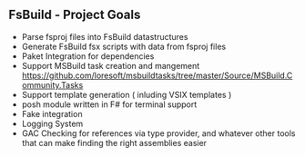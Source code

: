 
## FsBuild - Project Goals

*   Parse fsproj files into FsBuild datastructures
*   Generate FsBuild fsx scripts with data from fsproj files
*   Paket Integration for dependencies
*   Support MSBuild task creation and mangement  
    https://github.com/loresoft/msbuildtasks/tree/master/Source/MSBuild.Community.Tasks
*   Support template generation ( inluding VSIX templates )
*   posh module written in F# for terminal support 
*   Fake integration
*   Logging System
*   GAC Checking for references via type provider, and whatever other tools that can make
      finding the right assemblies easier
 